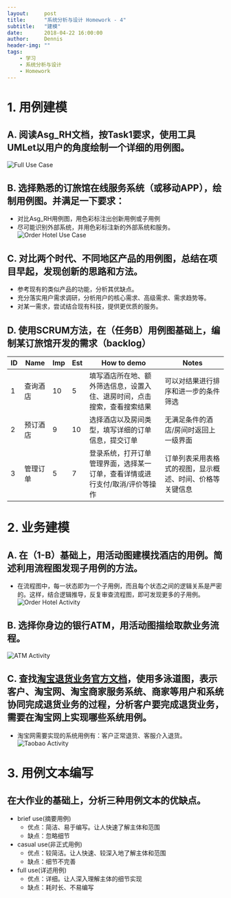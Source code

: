 ```yaml
---
layout:     post
title:      "系统分析与设计 Homework - 4"
subtitle:   "建模"
date:       2018-04-22 16:00:00
author:     Dennis
header-img: ""
tags:
    - 学习
    - 系统分析与设计
    - Homework
---
```


# 1. 用例建模
## A. 阅读Asg_RH文档，按Task1要求，使用工具UMLet以用户的角度绘制一个详细的用例图。
![Full Use Case](/img/in-post/SSAD-homework/hw4/Asg-RH用例图.png)

## B. 选择熟悉的订旅馆在线服务系统（或移动APP），绘制用例图。并满足一下要求：
- 对比Asg_RH用例图，用色彩标注出创新用例或子用例
- 尽可能识别外部系统，并用色彩标注新的外部系统和服务。
![Order Hotel Use Case](/img/in-post/SSAD-homework/hw4/去哪儿用例图.png)

## C. 对比两个时代、不同地区产品的用例图，总结在项目早起，发现创新的思路和方法。

- 参考现有的类似产品的功能，分析其优缺点。
- 充分落实用户需求调研，分析用户的核心需求、高级需求、需求趋势等。
- 对某一需求，尝试结合现有科技，提供更优质的服务。

## D. 使用SCRUM方法，在（任务B）用例图基础上，编制某订旅馆开发的需求（backlog）
| ID | Name | Imp | Est | How to demo | Notes |
|---|---|---|---|---|---|
| 1 | 查询酒店 | 10 | 5 | 填写酒店所在地、额外筛选信息，设置入住、退房时间，点击搜索，查看搜索结果 | 可以对结果进行排序和进一步的条件筛选 |
| 2 | 预订酒店 | 9 | 10 | 选择酒店以及房间类型，填写详细的订单信息，提交订单 | 无满足条件的酒店/房间时返回上一级界面 |
| 3 | 管理订单 | 5 | 7 | 登录系统，打开订单管理界面，选择某一订单，查看详情或进行支付/取消/评价等操作 | 订单列表采用表格式的视图，显示概述、时间、价格等关键信息 |

# 2. 业务建模
## A. 在（1-B）基础上，用活动图建模找酒店的用例。简述利用流程图发现子用例的方法。
- 在流程图中，每一状态即为一个子用例，而且每个状态之间的逻辑关系是严密的。这样，结合逻辑推导，反复审查流程图，即可发现更多的子用例。
![Order Hotel Activity](/img/in-post/SSAD-homework/hw4/去哪儿活动图.png)

## B. 选择你身边的银行ATM，用活动图描绘取款业务流程。
![ATM Activity](/img/in-post/SSAD-homework/hw4/ATM取款活动图.png)

## C. 查找[淘宝退货业务官方文档](https://consumerservice.taobao.com/self-help#page=issue-detail&knowledgeId=1119776)，使用多泳道图，表示客户、淘宝网、淘宝商家服务系统、商家等用户和系统协同完成退货业务的过程，分析客户要完成退货业务，需要在淘宝网上实现哪些系统用例。
- 淘宝网需要实现的系统用例有：客户正常退货、客服介入退货。
![Taobao Activity](/img/in-post/SSAD-homework/hw4/淘宝退货活动图.png)

# 3. 用例文本编写
## 在大作业的基础上，分析三种用例文本的优缺点。
- brief use(摘要用例)
  - 优点：简洁、易于编写。让人快速了解主体和范围
  - 缺点：忽略细节
- casual use(非正式用例)
  - 优点：较简洁。让人快速、较深入地了解主体和范围
  - 缺点：细节不完善
- full use(详述用例)
  - 优点：详细。让人深入理解主体的细节实现
  - 缺点：耗时长、不易编写
